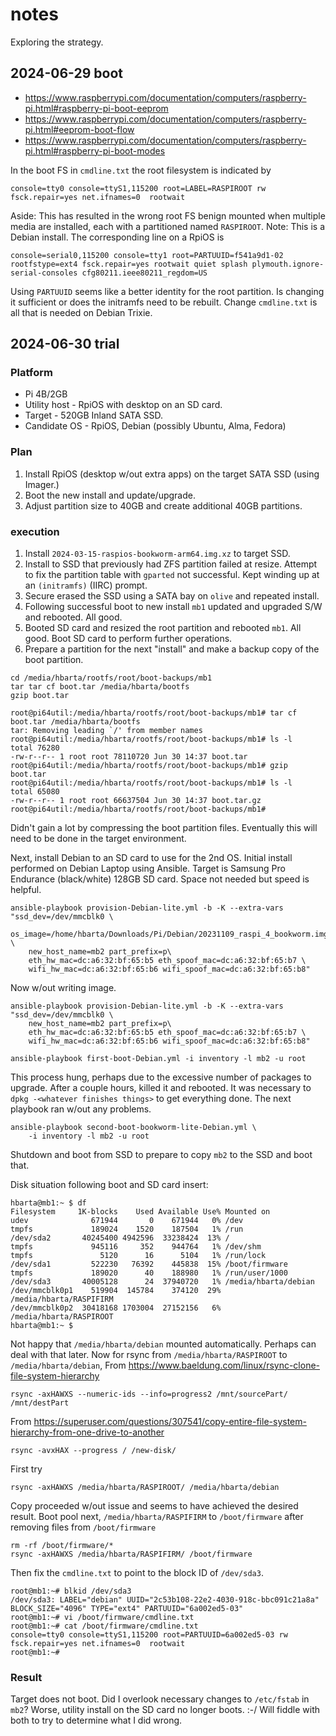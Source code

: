 # notes

Exploring the strategy.

## 2024-06-29 boot

* <https://www.raspberrypi.com/documentation/computers/raspberry-pi.html#raspberry-pi-boot-eeprom>
* <https://www.raspberrypi.com/documentation/computers/raspberry-pi.html#eeprom-boot-flow>
* <https://www.raspberrypi.com/documentation/computers/raspberry-pi.html#raspberry-pi-boot-modes>

In the boot FS in `cmdline.txt` the root filesystem is indicated by

```text
console=tty0 console=ttyS1,115200 root=LABEL=RASPIROOT rw fsck.repair=yes net.ifnames=0  rootwait
```

Aside: This has resulted in the wrong root FS benign mounted when multiple media are installed, each with a partitioned named `RASPIROOT`. Note: This is a Debian install. The corresponding line on a RpiOS is

```text
console=serial0,115200 console=tty1 root=PARTUUID=f541a9d1-02 rootfstype=ext4 fsck.repair=yes rootwait quiet splash plymouth.ignore-serial-consoles cfg80211.ieee80211_regdom=US
```

Using `PARTUUID` seems like a better identity for the root partition. Is changing it sufficient or does the initramfs need to be rebuilt. Change `cmdline.txt` is all that is needed on Debian Trixie.

## 2024-06-30 trial

### Platform

* Pi 4B/2GB
* Utility host - RpiOS with desktop on an SD card.
* Target - 520GB Inland SATA SSD.
* Candidate OS - RpiOS, Debian (possibly Ubuntu, Alma, Fedora)

### Plan

1. Install RpiOS (desktop w/out extra apps) on the target SATA SSD (using Imager.)
1. Boot the new install and update/upgrade.
1. Adjust partition size to 40GB and create additional 40GB partitions.

### execution

1. Install `2024-03-15-raspios-bookworm-arm64.img.xz` to target SSD.
1. Install to SSD that previously had ZFS partition failed at resize. Attempt to fix the partition table with `gparted` not successful. Kept winding up at an `(initramfs)` (IIRC) prompt.
1. Secure erased the SSD using a SATA bay on `olive` and repeated install.
1. Following successful boot to new install `mb1` updated and upgraded S/W and rebooted. All good.
1. Booted SD card and resized the root partition and rebooted `mb1`. All good. Boot SD card to perform further operations.
1. Prepare a partition for the next "install" and make a backup copy of the boot partition.

```text
cd /media/hbarta/rootfs/root/boot-backups/mb1
tar tar cf boot.tar /media/hbarta/bootfs
gzip boot.tar
```

```text
root@pi64util:/media/hbarta/rootfs/root/boot-backups/mb1# tar cf boot.tar /media/hbarta/bootfs
tar: Removing leading `/' from member names
root@pi64util:/media/hbarta/rootfs/root/boot-backups/mb1# ls -l
total 76280
-rw-r--r-- 1 root root 78110720 Jun 30 14:37 boot.tar
root@pi64util:/media/hbarta/rootfs/root/boot-backups/mb1# gzip boot.tar 
root@pi64util:/media/hbarta/rootfs/root/boot-backups/mb1# ls -l
total 65080
-rw-r--r-- 1 root root 66637504 Jun 30 14:37 boot.tar.gz
root@pi64util:/media/hbarta/rootfs/root/boot-backups/mb1# 
```

Didn't gain a lot by compressing the boot partition files. Eventually this will need to be done in the target environment.

Next, install Debian to an SD card to use for the 2nd OS. Initial install performed on Debian Laptop using Ansible. Target is Samsung Pro Endurance (black/white) 128GB SD card. Space not needed but speed is helpful.

```text
ansible-playbook provision-Debian-lite.yml -b -K --extra-vars "ssd_dev=/dev/mmcblk0 \
    os_image=/home/hbarta/Downloads/Pi/Debian/20231109_raspi_4_bookworm.img.xz \
    new_host_name=mb2 part_prefix=p\
    eth_hw_mac=dc:a6:32:bf:65:b5 eth_spoof_mac=dc:a6:32:bf:65:b7 \
    wifi_hw_mac=dc:a6:32:bf:65:b6 wifi_spoof_mac=dc:a6:32:bf:65:b8"
```

Now w/out writing image.

```text
ansible-playbook provision-Debian-lite.yml -b -K --extra-vars "ssd_dev=/dev/mmcblk0 \
    new_host_name=mb2 part_prefix=p\
    eth_hw_mac=dc:a6:32:bf:65:b5 eth_spoof_mac=dc:a6:32:bf:65:b7 \
    wifi_hw_mac=dc:a6:32:bf:65:b6 wifi_spoof_mac=dc:a6:32:bf:65:b8"
```

```text
ansible-playbook first-boot-Debian.yml -i inventory -l mb2 -u root
```

This process hung, perhaps due to the excessive number of packages to upgrade. After a couple hours, killed it and rebooted. It was necessary to `dpkg -<whatever finishes things>` to get everything done. The next playbook ran w/out any problems.

```text
ansible-playbook second-boot-bookworm-lite-Debian.yml \
    -i inventory -l mb2 -u root
```

Shutdown and boot from SSD to prepare to copy `mb2` to the SSD and boot that.

Disk situation following boot and SD card insert:

```text
hbarta@mb1:~ $ df
Filesystem     1K-blocks    Used Available Use% Mounted on
udev              671944       0    671944   0% /dev
tmpfs             189024    1520    187504   1% /run
/dev/sda2       40245400 4942596  33238424  13% /
tmpfs             945116     352    944764   1% /dev/shm
tmpfs               5120      16      5104   1% /run/lock
/dev/sda1         522230   76392    445838  15% /boot/firmware
tmpfs             189020      40    188980   1% /run/user/1000
/dev/sda3       40005128      24  37940720   1% /media/hbarta/debian
/dev/mmcblk0p1    519904  145784    374120  29% /media/hbarta/RASPIFIRM
/dev/mmcblk0p2  30418168 1703004  27152156   6% /media/hbarta/RASPIROOT
hbarta@mb1:~ $ 
```

Not happy that `/media/hbarta/debian` mounted automatically. Perhaps can deal with that later. Now for rsync from `/media/hbarta/RASPIROOT` to `/media/hbarta/debian`, From <https://www.baeldung.com/linux/rsync-clone-file-system-hierarchy>

```text
rsync -axHAWXS --numeric-ids --info=progress2 /mnt/sourcePart/ /mnt/destPart
```

From <https://superuser.com/questions/307541/copy-entire-file-system-hierarchy-from-one-drive-to-another>

```text
rsync -avxHAX --progress / /new-disk/
```

First try

```text
rsync -axHAWXS /media/hbarta/RASPIROOT/ /media/hbarta/debian
```

Copy proceeded w/out issue and seems to have achieved the desired result. Boot pool next, `/media/hbarta/RASPIFIRM` to `/boot/firmware` after removing files from `/boot/firmware`

```text
rm -rf /boot/firmware/*
rsync -axHAWXS /media/hbarta/RASPIFIRM/ /boot/firmware
```

Then fix the `cmdline.txt` to point to the block ID of `/dev/sda3`.

```text
root@mb1:~# blkid /dev/sda3
/dev/sda3: LABEL="debian" UUID="2c53b108-22e2-4030-918c-bbc091c21a8a" BLOCK_SIZE="4096" TYPE="ext4" PARTUUID="6a002ed5-03"
root@mb1:~# vi /boot/firmware/cmdline.txt 
root@mb1:~# cat /boot/firmware/cmdline.txt
console=tty0 console=ttyS1,115200 root=PARTUUID=6a002ed5-03 rw fsck.repair=yes net.ifnames=0  rootwait 
root@mb1:~# 
```

### Result

Target does not boot. Did I overlook necessary changes to `/etc/fstab` in `mb2`? Worse, utility install on the SD card no longer boots. :-/ Will fiddle with both to try to determine what I did wrong.
